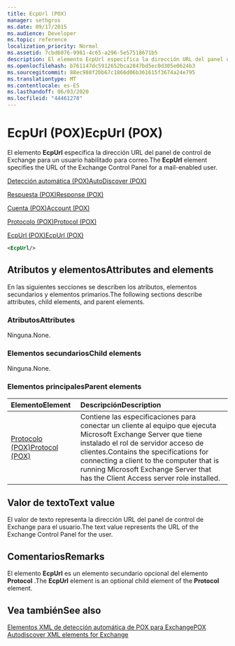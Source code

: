 ```yaml
---
title: EcpUrl (POX)
manager: sethgros
ms.date: 09/17/2015
ms.audience: Developer
ms.topic: reference
localization_priority: Normal
ms.assetid: 7cbd6076-9981-4c65-a296-5e57518671b5
description: El elemento EcpUrl especifica la dirección URL del panel de control de Exchange para un usuario habilitado para correo.
ms.openlocfilehash: b761147dc5912652bca2847bd5ec0d305e0624b3
ms.sourcegitcommit: 88ec988f2bb67c1866d06b361615f3674a24e795
ms.translationtype: MT
ms.contentlocale: es-ES
ms.lasthandoff: 06/03/2020
ms.locfileid: "44461278"
---
```

# <a name="ecpurl-pox"></a><span data-ttu-id="7e3f4-103">EcpUrl (POX)</span><span class="sxs-lookup"><span data-stu-id="7e3f4-103">EcpUrl (POX)</span></span>

<span data-ttu-id="7e3f4-104">El elemento **EcpUrl** especifica la dirección URL del panel de control de Exchange para un usuario habilitado para correo.</span><span class="sxs-lookup"><span data-stu-id="7e3f4-104">The **EcpUrl** element specifies the URL of the Exchange Control Panel for a mail-enabled user.</span></span> 
  
[<span data-ttu-id="7e3f4-105">Detección automática (POX)</span><span class="sxs-lookup"><span data-stu-id="7e3f4-105">AutoDiscover (POX)</span></span>](autodiscover-pox.md)
  
[<span data-ttu-id="7e3f4-106">Respuesta (POX)</span><span class="sxs-lookup"><span data-stu-id="7e3f4-106">Response (POX)</span></span>](response-pox.md)
  
[<span data-ttu-id="7e3f4-107">Cuenta (POX)</span><span class="sxs-lookup"><span data-stu-id="7e3f4-107">Account (POX)</span></span>](account-pox.md)
  
[<span data-ttu-id="7e3f4-108">Protocolo (POX)</span><span class="sxs-lookup"><span data-stu-id="7e3f4-108">Protocol (POX)</span></span>](protocol-pox.md)
  
[<span data-ttu-id="7e3f4-109">EcpUrl (POX)</span><span class="sxs-lookup"><span data-stu-id="7e3f4-109">EcpUrl (POX)</span></span>](ecpurl-pox.md)
  
```XML
<EcpUrl/>
```

## <a name="attributes-and-elements"></a><span data-ttu-id="7e3f4-110">Atributos y elementos</span><span class="sxs-lookup"><span data-stu-id="7e3f4-110">Attributes and elements</span></span>

<span data-ttu-id="7e3f4-111">En las siguientes secciones se describen los atributos, elementos secundarios y elementos primarios.</span><span class="sxs-lookup"><span data-stu-id="7e3f4-111">The following sections describe attributes, child elements, and parent elements.</span></span>
  
### <a name="attributes"></a><span data-ttu-id="7e3f4-112">Atributos</span><span class="sxs-lookup"><span data-stu-id="7e3f4-112">Attributes</span></span>

<span data-ttu-id="7e3f4-113">Ninguna.</span><span class="sxs-lookup"><span data-stu-id="7e3f4-113">None.</span></span>
  
### <a name="child-elements"></a><span data-ttu-id="7e3f4-114">Elementos secundarios</span><span class="sxs-lookup"><span data-stu-id="7e3f4-114">Child elements</span></span>

<span data-ttu-id="7e3f4-115">Ninguna.</span><span class="sxs-lookup"><span data-stu-id="7e3f4-115">None.</span></span>
  
### <a name="parent-elements"></a><span data-ttu-id="7e3f4-116">Elementos principales</span><span class="sxs-lookup"><span data-stu-id="7e3f4-116">Parent elements</span></span>

|<span data-ttu-id="7e3f4-117">**Elemento**</span><span class="sxs-lookup"><span data-stu-id="7e3f4-117">**Element**</span></span>|<span data-ttu-id="7e3f4-118">**Descripción**</span><span class="sxs-lookup"><span data-stu-id="7e3f4-118">**Description**</span></span>|
|:-----|:-----|
|[<span data-ttu-id="7e3f4-119">Protocolo (POX)</span><span class="sxs-lookup"><span data-stu-id="7e3f4-119">Protocol (POX)</span></span>](protocol-pox.md) <br/> |<span data-ttu-id="7e3f4-120">Contiene las especificaciones para conectar un cliente al equipo que ejecuta Microsoft Exchange Server que tiene instalado el rol de servidor acceso de clientes.</span><span class="sxs-lookup"><span data-stu-id="7e3f4-120">Contains the specifications for connecting a client to the computer that is running Microsoft Exchange Server that has the Client Access server role installed.</span></span>  <br/> |
   
## <a name="text-value"></a><span data-ttu-id="7e3f4-121">Valor de texto</span><span class="sxs-lookup"><span data-stu-id="7e3f4-121">Text value</span></span>

<span data-ttu-id="7e3f4-122">El valor de texto representa la dirección URL del panel de control de Exchange para el usuario.</span><span class="sxs-lookup"><span data-stu-id="7e3f4-122">The text value represents the URL of the Exchange Control Panel for the user.</span></span>
  
## <a name="remarks"></a><span data-ttu-id="7e3f4-123">Comentarios</span><span class="sxs-lookup"><span data-stu-id="7e3f4-123">Remarks</span></span>

<span data-ttu-id="7e3f4-124">El elemento **EcpUrl** es un elemento secundario opcional del elemento **Protocol** .</span><span class="sxs-lookup"><span data-stu-id="7e3f4-124">The **EcpUrl** element is an optional child element of the **Protocol** element.</span></span> 
  
## <a name="see-also"></a><span data-ttu-id="7e3f4-125">Vea también</span><span class="sxs-lookup"><span data-stu-id="7e3f4-125">See also</span></span>



[<span data-ttu-id="7e3f4-126">Elementos XML de detección automática de POX para Exchange</span><span class="sxs-lookup"><span data-stu-id="7e3f4-126">POX Autodiscover XML elements for Exchange</span></span>](pox-autodiscover-xml-elements-for-exchange.md)

